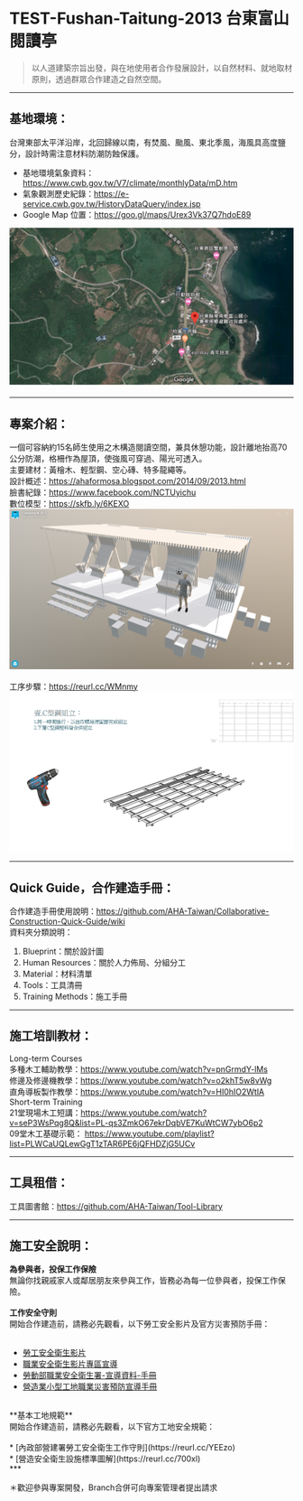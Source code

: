 # TEST-Fushan-Taitung-2013 台東富山閱讀亭
>以人道建築宗旨出發，與在地使用者合作發展設計，以自然材料、就地取材原則，透過群眾合作建造之自然空間。<br/>
***
## 基地環境：<br/>
台灣東部太平洋沿岸，北回歸線以南，有焚風、颱風、東北季風，海風具高度鹽分，設計時需注意材料防潮防蝕保護。<br/>
* 基地環境氣象資料：https://www.cwb.gov.tw/V7/climate/monthlyData/mD.htm <br/>
* 氣象觀測歷史紀錄：https://e-service.cwb.gov.tw/HistoryDataQuery/index.jsp <br/>
* Google Map 位置：https://goo.gl/maps/Urex3Vk37Q7hdoE89 <br/>

![](https://github.com/AHA-Taiwan/TEST-Fushan-Taitung-2013/blob/master/README%20IMAGE/2013.png "Google Map")
***
## 專案介紹：<br/>
一個可容納約15名師生使用之木構造閱讀空間，兼具休憩功能，設計離地抬高70公分防潮，格柵作為屋頂，使強風可穿過、陽光可透入。<br/>
主要建材：黃檜木、輕型鋼、空心磚、特多龍繩等。<br/>
設計概述：https://ahaformosa.blogspot.com/2014/09/2013.html <br/>
臉書紀錄：https://www.facebook.com/NCTUyichu <br/>
數位模型：https://skfb.ly/6KEXO<br/>
![](https://github.com/AHA-Taiwan/TEST-Fushan-Taitung-2013/blob/master/README%20IMAGE/3D%20sim.png "3D")
<br/>
<br/>
工序步驟：https://reurl.cc/WMnmy<br/>
![](https://github.com/AHA-Taiwan/TEST-Fushan-Taitung-2013/blob/master/005.%20Training%20Methods/Handbook.gif "handbook.gif")
***
## Quick Guide，合作建造手冊：<br/>
合作建造手冊使用說明：https://github.com/AHA-Taiwan/Collaborative-Construction-Quick-Guide/wiki <br/>
資料夾分類說明：<br/>
1. Blueprint：關於設計圖<br/>
2. Human Resources：關於人力佈局、分組分工<br/>
3. Material：材料清單<br/>
4. Tools：工具清冊<br/>
5. Training Methods：施工手冊<br/>
***
## 施工培訓教材：<br/>
Long-term Courses<br/>
多種木工輔助教學：https://www.youtube.com/watch?v=pnGrmdY-lMs <br/>
修邊及修邊機教學：https://www.youtube.com/watch?v=o2khT5w8vWg <br/>
直角導板製作教學：https://www.youtube.com/watch?v=HI0hIO2WtlA <br/>
Short-term Training<br/>
21堂現場木工短講：https://www.youtube.com/watch?v=seP3WsPqg8Q&list=PL-qs3ZmkO67ekrDqbVE7KuWtCW7ybO6p2 <br/>
09堂木工基礎示範：    https://www.youtube.com/playlist?list=PLWCaUQLewGgT1zTAR6PE6jQFHDZjG5UCv <br/>
***
## 工具租借：<br/>
工具圖書館：https://github.com/AHA-Taiwan/Tool-Library
***
## 施工安全說明：<br/>
**為參與者，投保工作保險**<br/>
無論你找親戚家人或鄰居朋友來參與工作，皆務必為每一位參與者，投保工作保險。<br/>
<br>
**工作安全守則**<br/>
開始合作建造前，請務必先觀看，以下勞工安全影片及官方災害預防手冊：<br/>
<br>
* [勞工安全衛生影片](https://www.youtube.com/playlist?list=PLz1XScQX1xx-5OFmlnAyKtxVCDZGZWF6w) <br>
* [職業安全衛生影片專區宣導](https://www.youtube.com/playlist?list=PLtja6wTyqnAnwDr2Z4dkwwqZAQNmCmNp3) <br>
* [勞動部職業安全衛生署-宣導資料-手冊](https://www.osha.gov.tw/1106/1196/10141/10151/10154/) <br>
* [營造業小型工地職業災害預防宣導手冊](https://reurl.cc/p33Nr) <br>
<br>
**基本工地規範**<br/>
開始合作建造前，請務必先觀看，以下官方工地安全規範：<br/>
<br>
* [內政部營建署勞工安全衛生工作守則](https://reurl.cc/YEEzo) <br>
* [營造安全衛生設施標準圖解](https://reurl.cc/700xl) <br>
***

＊歡迎參與專案開發，Branch合併可向專案管理者提出請求
